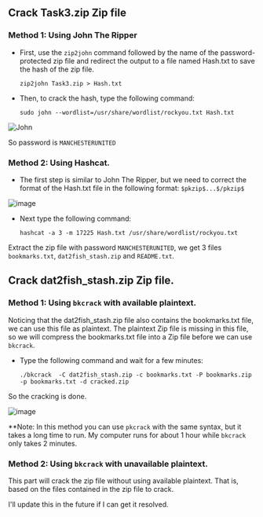 ## Crack Task3.zip Zip file
### Method 1: Using John The Ripper
-	First, use the `zip2john` command followed by the name of the password-protected zip file and redirect the output to a file named Hash.txt to save the hash of the zip file.

		zip2john Task3.zip > Hash.txt

-	Then, to crack the hash, type the following command:

		sudo john --wordlist=/usr/share/wordlist/rockyou.txt Hash.txt

![John](https://user-images.githubusercontent.com/103044792/235297166-01958716-5734-4b11-b073-e47a5bbcbc83.png)

So password is `MANCHESTERUNITED`

### Method 2: Using Hashcat.
-   The first step is similar to John The Ripper, but we need to correct the format of the Hash.txt file in the following format: `$pkzip$...$/pkzip$`

![image](https://user-images.githubusercontent.com/103044792/235297502-3c1222c0-5606-40e0-9a46-fa6e4ce1979f.png)

-   Next type the following command:

        hashcat -a 3 -m 17225 Hash.txt /usr/share/wordlist/rockyou.txt

Extract the zip file with password `MANCHESTERUNITED`, we get 3 files `bookmarks.txt`, `dat2fish_stash.zip` and `README.txt`.


## Crack dat2fish_stash.zip Zip file.
### Method 1: Using `bkcrack` with available plaintext.
Noticing that the dat2fish_stash.zip file also contains the bookmarks.txt file, we can use this file as plaintext. The plaintext Zip file is missing in this file, so we will compress the bookmarks.txt file into a Zip file before we can use `bkcrack`.

-   Type the following command and wait for a few minutes:

        ./bkcrack  -C dat2fish_stash.zip -c bookmarks.txt -P bookmarks.zip -p bookmarks.txt -d cracked.zip

So the cracking is done.

![image](https://user-images.githubusercontent.com/103044792/235333125-f5a18387-7426-4a49-b412-f1dcfd35f264.png)

**Note: In this method you can use `pkcrack` with the same syntax, but it takes a long time to run. My computer runs for about 1 hour while `bkcrack` only takes 2 minutes.

### Method 2: Using `bkcrack` with unavailable plaintext.
This part will crack the zip file without using available plaintext. That is, based on the files contained in the zip file to crack.

I'll update this in the future if I can get it resolved.
